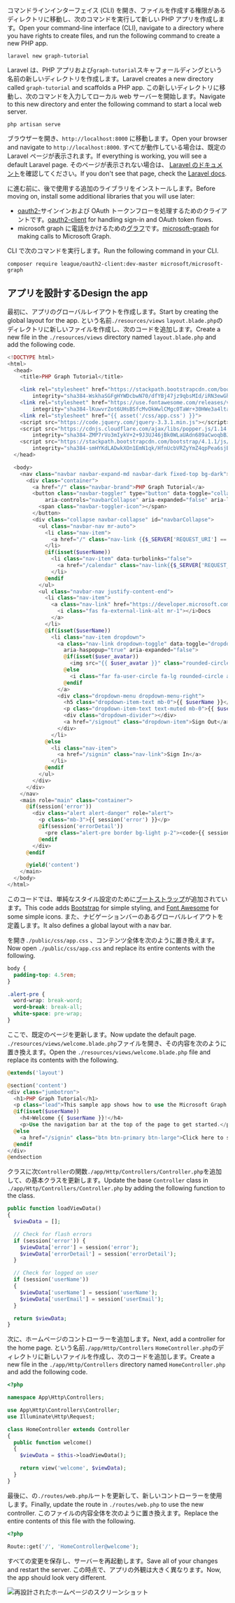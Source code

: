 <!-- markdownlint-disable MD002 MD041 -->

<span data-ttu-id="90b07-101">コマンドラインインターフェイス (CLI) を開き、ファイルを作成する権限があるディレクトリに移動し、次のコマンドを実行して新しい PHP アプリを作成します。</span><span class="sxs-lookup"><span data-stu-id="90b07-101">Open your command-line interface (CLI), navigate to a directory where you have rights to create files, and run the following command to create a new PHP app.</span></span>

```Shell
laravel new graph-tutorial
```

<span data-ttu-id="90b07-102">Laravel は、PHP アプリおよび`graph-tutorial`スキャフォールディングという名前の新しいディレクトリを作成します。</span><span class="sxs-lookup"><span data-stu-id="90b07-102">Laravel creates a new directory called `graph-tutorial` and scaffolds a PHP app.</span></span> <span data-ttu-id="90b07-103">この新しいディレクトリに移動し、次のコマンドを入力してローカル web サーバーを開始します。</span><span class="sxs-lookup"><span data-stu-id="90b07-103">Navigate to this new directory and enter the following command to start a local web server.</span></span>

```Shell
php artisan serve
```

<span data-ttu-id="90b07-104">ブラウザーを開き、`http://localhost:8000` に移動します。</span><span class="sxs-lookup"><span data-stu-id="90b07-104">Open your browser and navigate to `http://localhost:8000`.</span></span> <span data-ttu-id="90b07-105">すべてが動作している場合は、既定の Laravel ページが表示されます。</span><span class="sxs-lookup"><span data-stu-id="90b07-105">If everything is working, you will see a default Laravel page.</span></span> <span data-ttu-id="90b07-106">そのページが表示されない場合は、 [Laravel のドキュメント](https://laravel.com/docs/5.6)を確認してください。</span><span class="sxs-lookup"><span data-stu-id="90b07-106">If you don't see that page, check the [Laravel docs](https://laravel.com/docs/5.6).</span></span>

<span data-ttu-id="90b07-107">に進む前に、後で使用する追加のライブラリをインストールします。</span><span class="sxs-lookup"><span data-stu-id="90b07-107">Before moving on, install some additional libraries that you will use later:</span></span>

- <span data-ttu-id="90b07-108">[oauth2-](https://github.com/thephpleague/oauth2-client)サインインおよび OAuth トークンフローを処理するためのクライアントです。</span><span class="sxs-lookup"><span data-stu-id="90b07-108">[oauth2-client](https://github.com/thephpleague/oauth2-client) for handling sign-in and OAuth token flows.</span></span>
- <span data-ttu-id="90b07-109">microsoft graph に電話をかけるための[グラフ](https://github.com/microsoftgraph/msgraph-sdk-php)です。</span><span class="sxs-lookup"><span data-stu-id="90b07-109">[microsoft-graph](https://github.com/microsoftgraph/msgraph-sdk-php) for making calls to Microsoft Graph.</span></span>

<span data-ttu-id="90b07-110">CLI で次のコマンドを実行します。</span><span class="sxs-lookup"><span data-stu-id="90b07-110">Run the following command in your CLI.</span></span>

```Shell
composer require league/oauth2-client:dev-master microsoft/microsoft-graph
```

## <a name="design-the-app"></a><span data-ttu-id="90b07-111">アプリを設計する</span><span class="sxs-lookup"><span data-stu-id="90b07-111">Design the app</span></span>

<span data-ttu-id="90b07-112">最初に、アプリのグローバルレイアウトを作成します。</span><span class="sxs-lookup"><span data-stu-id="90b07-112">Start by creating the global layout for the app.</span></span> <span data-ttu-id="90b07-113">という名前`./resources/views` `layout.blade.php`のディレクトリに新しいファイルを作成し、次のコードを追加します。</span><span class="sxs-lookup"><span data-stu-id="90b07-113">Create a new file in the  `./resources/views` directory named `layout.blade.php` and add the following code.</span></span>

```php
<!DOCTYPE html>
<html>
  <head>
    <title>PHP Graph Tutorial</title>

    <link rel="stylesheet" href="https://stackpath.bootstrapcdn.com/bootstrap/4.1.1/css/bootstrap.min.css"
        integrity="sha384-WskhaSGFgHYWDcbwN70/dfYBj47jz9qbsMId/iRN3ewGhXQFZCSftd1LZCfmhktB" crossorigin="anonymous">
    <link rel="stylesheet" href="https://use.fontawesome.com/releases/v5.1.0/css/all.css"
        integrity="sha384-lKuwvrZot6UHsBSfcMvOkWwlCMgc0TaWr+30HWe3a4ltaBwTZhyTEggF5tJv8tbt" crossorigin="anonymous">
    <link rel="stylesheet" href="{{ asset('/css/app.css') }}">
    <script src="https://code.jquery.com/jquery-3.3.1.min.js"></script>
    <script src="https://cdnjs.cloudflare.com/ajax/libs/popper.js/1.14.3/umd/popper.min.js"
        integrity="sha384-ZMP7rVo3mIykV+2+9J3UJ46jBk0WLaUAdn689aCwoqbBJiSnjAK/l8WvCWPIPm49" crossorigin="anonymous"></script>
    <script src="https://stackpath.bootstrapcdn.com/bootstrap/4.1.1/js/bootstrap.min.js"
        integrity="sha384-smHYKdLADwkXOn1EmN1qk/HfnUcbVRZyYmZ4qpPea6sjB/pTJ0euyQp0Mk8ck+5T" crossorigin="anonymous"></script>
  </head>

  <body>
    <nav class="navbar navbar-expand-md navbar-dark fixed-top bg-dark">
      <div class="container">
        <a href="/" class="navbar-brand">PHP Graph Tutorial</a>
        <button class="navbar-toggler" type="button" data-toggle="collapse" data-target="#navbarCollapse"
            aria-controls="navbarCollapse" aria-expanded="false" aria-label="Toggle navigation">
          <span class="navbar-toggler-icon"></span>
        </button>
        <div class="collapse navbar-collapse" id="navbarCollapse">
          <ul class="navbar-nav mr-auto">
            <li class="nav-item">
              <a href="/" class="nav-link {{$_SERVER['REQUEST_URI'] == '/' ? ' active' : ''}}">Home</a>
            </li>
            @if(isset($userName))
              <li class="nav-item" data-turbolinks="false">
                <a href="/calendar" class="nav-link{{$_SERVER['REQUEST_URI'] == '/calendar' ? ' active' : ''}}">Calendar</a>
              </li>
            @endif
          </ul>
          <ul class="navbar-nav justify-content-end">
            <li class="nav-item">
              <a class="nav-link" href="https://developer.microsoft.com/graph/docs/concepts/overview" target="_blank">
                <i class="fas fa-external-link-alt mr-1"></i>Docs
              </a>
            </li>
            @if(isset($userName))
              <li class="nav-item dropdown">
                <a class="nav-link dropdown-toggle" data-toggle="dropdown" href="#" role="button"
                  aria-haspopup="true" aria-expanded="false">
                  @if(isset($user_avatar))
                    <img src="{{ $user_avatar }}" class="rounded-circle align-self-center mr-2" style="width: 32px;">
                  @else
                    <i class="far fa-user-circle fa-lg rounded-circle align-self-center mr-2" style="width: 32px;"></i>
                  @endif
                </a>
                <div class="dropdown-menu dropdown-menu-right">
                  <h5 class="dropdown-item-text mb-0">{{ $userName }}</h5>
                  <p class="dropdown-item-text text-muted mb-0">{{ $userEmail }}</p>
                  <div class="dropdown-divider"></div>
                  <a href="/signout" class="dropdown-item">Sign Out</a>
                </div>
              </li>
            @else
              <li class="nav-item">
                <a href="/signin" class="nav-link">Sign In</a>
              </li>
            @endif
          </ul>
        </div>
      </div>
    </nav>
    <main role="main" class="container">
      @if(session('error'))
        <div class="alert alert-danger" role="alert">
          <p class="mb-3">{{ session('error') }}</p>
          @if(session('errorDetail'))
            <pre class="alert-pre border bg-light p-2"><code>{{ session('errorDetail') }}</code></pre>
          @endif
        </div>
      @endif

      @yield('content')
    </main>
  </body>
</html>
```

<span data-ttu-id="90b07-114">このコードでは、単純なスタイル設定[](https://fontawesome.com/)のために[ブートストラップ](http://getbootstrap.com/)が追加されています。</span><span class="sxs-lookup"><span data-stu-id="90b07-114">This code adds [Bootstrap](http://getbootstrap.com/) for simple styling, and [Font Awesome](https://fontawesome.com/) for some simple icons.</span></span> <span data-ttu-id="90b07-115">また、ナビゲーションバーのあるグローバルレイアウトを定義します。</span><span class="sxs-lookup"><span data-stu-id="90b07-115">It also defines a global layout with a nav bar.</span></span>

<span data-ttu-id="90b07-116">を開き`./public/css/app.css` 、コンテンツ全体を次のように置き換えます。</span><span class="sxs-lookup"><span data-stu-id="90b07-116">Now open `./public/css/app.css` and replace its entire contents with the following.</span></span>

```css
body {
  padding-top: 4.5rem;
}

.alert-pre {
  word-wrap: break-word;
  word-break: break-all;
  white-space: pre-wrap;
}
```

<span data-ttu-id="90b07-117">ここで、既定のページを更新します。</span><span class="sxs-lookup"><span data-stu-id="90b07-117">Now update the default page.</span></span> <span data-ttu-id="90b07-118">`./resources/views/welcome.blade.php`ファイルを開き、その内容を次のように置き換えます。</span><span class="sxs-lookup"><span data-stu-id="90b07-118">Open the `./resources/views/welcome.blade.php` file and replace its contents with the following.</span></span>

```php
@extends('layout')

@section('content')
<div class="jumbotron">
  <h1>PHP Graph Tutorial</h1>
  <p class="lead">This sample app shows how to use the Microsoft Graph API to access Outlook and OneDrive data from PHP</p>
  @if(isset($userName))
    <h4>Welcome {{ $userName }}!</h4>
    <p>Use the navigation bar at the top of the page to get started.</p>
  @else
    <a href="/signin" class="btn btn-primary btn-large">Click here to sign in</a>
  @endif
</div>
@endsection
```

<span data-ttu-id="90b07-119">クラスに次`Controller`の関数`./app/Http/Controllers/Controller.php`を追加して、の基本クラスを更新します。</span><span class="sxs-lookup"><span data-stu-id="90b07-119">Update the base `Controller` class in `./app/Http/Controllers/Controller.php` by adding the following function to the class.</span></span>

```php
public function loadViewData()
{
  $viewData = [];

  // Check for flash errors
  if (session('error')) {
    $viewData['error'] = session('error');
    $viewData['errorDetail'] = session('errorDetail');
  }

  // Check for logged on user
  if (session('userName'))
  {
    $viewData['userName'] = session('userName');
    $viewData['userEmail'] = session('userEmail');
  }

  return $viewData;
}
```

<span data-ttu-id="90b07-120">次に、ホームページのコントローラーを追加します。</span><span class="sxs-lookup"><span data-stu-id="90b07-120">Next, add a controller for the home page.</span></span> <span data-ttu-id="90b07-121">という名前`./app/Http/Controllers` `HomeController.php`のディレクトリに新しいファイルを作成し、次のコードを追加します。</span><span class="sxs-lookup"><span data-stu-id="90b07-121">Create a new file in the `./app/Http/Controllers` directory named `HomeController.php` and add the following code.</span></span>

```php
<?php

namespace App\Http\Controllers;

use App\Http\Controllers\Controller;
use Illuminate\Http\Request;

class HomeController extends Controller
{
  public function welcome()
  {
    $viewData = $this->loadViewData();

    return view('welcome', $viewData);
  }
}
```

<span data-ttu-id="90b07-122">最後に、の`./routes/web.php`ルートを更新して、新しいコントローラーを使用します。</span><span class="sxs-lookup"><span data-stu-id="90b07-122">Finally, update the route in `./routes/web.php` to use the new controller.</span></span> <span data-ttu-id="90b07-123">このファイルの内容全体を次のように置き換えます。</span><span class="sxs-lookup"><span data-stu-id="90b07-123">Replace the entire contents of this file with the following.</span></span>

```php
<?php

Route::get('/', 'HomeController@welcome');
```

<span data-ttu-id="90b07-124">すべての変更を保存し、サーバーを再起動します。</span><span class="sxs-lookup"><span data-stu-id="90b07-124">Save all of your changes and restart the server.</span></span> <span data-ttu-id="90b07-125">この時点で、アプリの外観は大きく異なります。</span><span class="sxs-lookup"><span data-stu-id="90b07-125">Now, the app should look very different.</span></span>

![再設計されたホームページのスクリーンショット](./images/create-app-01.png)